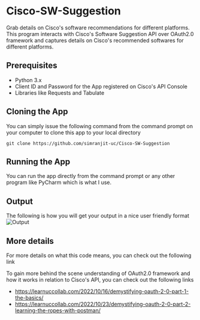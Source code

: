 # Cisco-SW-Suggestion
Grab details on Cisco's software recommendations for different platforms. This program interacts with Cisco's Software Suggestion API over OAuth2.0 framework and captures details on Cisco's recommended softwares for different platforms.
## Prerequisites
- Python 3.x
- Client ID and Password for the App registered on Cisco's API Console
- Libraries like Requests and Tabulate
## Cloning the App
You can simply issue the following command from the command prompt on your computer to clone this app to your local directory
```
git clone https://github.com/simranjit-uc/Cisco-SW-Suggestion
```
## Running the App
You can run the app directly from the command prompt or any other program like PyCharm which is what I use.

## Output
The following is how you will get your output in a nice user friendly format
![Output](https://learnuccollab.files.wordpress.com/2022/11/image.png)

## More details
For more details on what this code means, you can check out the following link

To gain more behind the scene understanding of OAuth2.0 framework and how it works in relation to Cisco's API, you can check out the following links

- https://learnuccollab.com/2022/10/16/demystifying-oauth-2-0-part-1-the-basics/
- https://learnuccollab.com/2022/10/23/demystifying-oauth-2-0-part-2-learning-the-ropes-with-postman/


